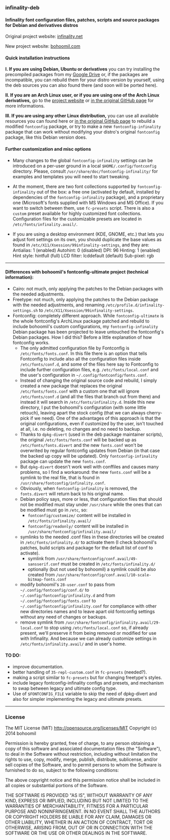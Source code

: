 
### infinality-deb


#### Infinality font configuration files, patches, scripts and source packages for Debian and derivatives distros

Original project website: [infinality.net](http://www.infinality.net/blog/infinality-freetype-patches/)

New project website: [bohoomil.com](http://bohoomil.com)

#### Quick installation instructions

**I. If you are using Debian, Ubuntu or derivatives** you can try installing the precompiled packages from my [Google Drive](https://drive.google.com/open?id=0B7AdLMiZn4FzdGZNV2FpLWhPTkk) or, if the packages are incompatible, you can rebuild them for your distro version by yourself, using the deb sources you can also found there (and soon will be ported here).

**II. If you are an Arch Linux user, or if you are using one of the Arch Linux derivatives,** go to the [project website](http://bohoomil.com) or [in the original GitHub page](https://github.com/bohoomil/fontconfig-ultimate) for more informations.

**III. If you are using any other Linux distribution,** you can use all available resources you can found here or [in the original GitHub page](https://github.com/bohoomil/fontconfig-ultimate) to rebuild a modified `fontconfig` package, or try to make a new `fontconfig-infinality` package that can work without modifying your distro's original `fontconfig` package, like this Debian version does.



#### Further customization and misc options

* Many changes to the global `fontconfig-infinality` settings can be introduced on a per-user ground in a local `$HOME/.config/fontconfig` directory. Please, consult `/usr/share/doc/fontconfig-infinality/` for examples and templates you will need to start tweaking.

* At the moment, there are two font collections supported by `fontconfig-infinality` out of the box: a free one (activated by default, installed by dependencies of the `fontconfig-infinality` package), and a proprietary one (Microsoft's fonts supplied with MS Windows and MS Office). If you want to switch between them, use `fc-presets` script. There is also a `custom` preset available for highly customized font collections. Configuration files for the customizable presets are located in `/etc/fonts/infinality.avail/`.

* If you are using a desktop environment (KDE, GNOME, etc.) that lets you adjust font settings on its own, you should duplicate the base values as found in `/etc/X11/Xsession/99infinality-settings`, and they are:
   Antialias:  1 (enabled)
    Autohint:  0 (disabled)
         DPI:  96
     Hinting:  1 (enabled)
  Hint style:  hintfull (full)
  LCD filter:  lcddefault (default)
   Sub-pixel:  rgb

___

#### Differences with bohoomil's fontconfig-ultimate project (technical information):
* Cairo: not much, only applying the patches to the Debian packages with the needed adjustments.
* Freetype: not much, only applying the patches to the Debian package with the needed adjustments, and renaming `/etc/profile.d/infinality-settings.sh` to `/etc/X11/Xsession/99infinality-settings`.
* Fontconfig: completely different approach. While `fontconfig-ultimate` is the whole fontconfig's ArchLinux package patched and rebuild to include bohoomil's custom configurations, my `fontconfig-infinality` Debian package has been projected to leave untouched the fontconfig's Debian packages. How I did this? Before a little explanation of how fontconfig works.
   * The only admitted configuration file by Fontconfig is `/etc/fonts/fonts.conf`. In this file there is an option that tells Fontconfig to include also all the configuration files inside `/etc/fonts/conf.d`, and some of the files here say to Fontconfig to include further configuration files, e.g. `/etc/fonts/local.conf` and the user's configuration in `~/.config/fontconfig/fonts.conf`.
   * Instead of changing the original source code and rebuild, I simply created a new package that replaces the original `/etc/fonts/fonts.conf` with a custom one that will ignore `/etc/fonts/conf.d` (and all the files that branch out from there) and instead it will search in `/etc/fonts/infinality.d`. Inside this new directory, I put the bohoomil's configuration (with some little retouch), leaving apart the stock config (that we can always cherry-pick if we need). One of the advantages of this approach is that the original configurations, even if customized by the user, isn't touched at all, i.e. no deleting, no changes and no need to backup.
   * Thanks to `dpkg-divert` (used in the deb package maintainer scripts), the original `/etc/fonts/fonts.conf` will be backed up as `/etc/fonts/fonts.divert` and the new `fonts.conf` won't be overwrited by regular fontconfig updates from Debian (in that case the backed up copy will be updated). Only `fontconfig-infinality` package can update the new `fonts.conf`.
   * But `dpkg-divert` doesn't work well with conffiles and causes many problems, so I find a workaround: the new `fonts.conf` will be a symlink to the real file, that is found in `/usr/share/fontconfig/infinality.conf`.
   * Obviously, when `fontconfig-infinality` is removed, the `fonts.divert` will return back to his original name.
   * Debian policy says, more or less, that configuration files that should not be modified must stay under `/usr/share` while the ones that can be modified must go in `/etc`, so:
      * `fontconfig/customize/` content will be installed in `/etc/fonts/infinality.avail/`
      * `fontconfig/readonly/` content will be installed in `/usr/share/fontconfig/infinality.avail/`
   * symlinks to the needed .conf files in these directories will be created in `/etc/fonts/infinality.d/` to activate them (I check bohoomil's patches, build scripts and package for the default list of conf to activate).
      * symlink from `/usr/share/fontconfig/conf.avail/49-sansserif.conf` must be created in `/etc/fonts/infinality.d/`
      * optionally (but not used by bohoomil) a symlink could be also created from `/usr/share/fontconfig/conf.avail/10-scale-bitmap-fonts.conf`
   * modify bohoomil's `28-user.conf` to pass from `~/.config/fontconfig/conf.d/` to `~/.config/fontconfig/infinality.d` and from `~/.config/fontconfig/fonts.conf` to `~/.config/fontconfig/infinality.conf` for compliance with other new directories names and to leave apart old fontconfig settings without any need of changes or backups.
   * remove symlink from `/usr/share/fontconfig/infinality.avail/29-local.conf` to stop using `/etc/fonts/local.conf` so, if already present, we'll preserve it from being removed or modified for use with Infinality. And because we can already customize settings in `/etc/fonts/infinality.avail/` and in user's home.


#### TO DO:
* improve documentation.
* better handling of `35-repl-custom.conf` in `fc-presets` (needed?).
* making a script similar to `fc-presets` but for changing freetype's styles.
* include legacy fontconfig-infinality configs and presets, and mechanism to swap between legacy and ultimate config type.
* Use of `$FONTCONFIG_FILE` variable to skip the need of dpkg-divert and also for simpler implementing the legacy and ultimate presets.



___

### License

The MIT License (MIT) <http://opensource.org/licenses/MIT> Copyright (c) 2014 bohoomil

Permission is hereby granted, free of charge, to any person obtaining a copy
of this software and associated documentation files (the "Software"), to deal
in the Software without restriction, including without limitation the rights
to use, copy, modify, merge, publish, distribute, sublicense, and/or sell
copies of the Software, and to permit persons to whom the Software is
furnished to do so, subject to the following conditions:

The above copyright notice and this permission notice shall be included in
all copies or substantial portions of the Software.

THE SOFTWARE IS PROVIDED "AS IS", WITHOUT WARRANTY OF ANY KIND, EXPRESS OR
IMPLIED, INCLUDING BUT NOT LIMITED TO THE WARRANTIES OF MERCHANTABILITY,
FITNESS FOR A PARTICULAR PURPOSE AND NONINFRINGEMENT. IN NO EVENT SHALL THE
AUTHORS OR COPYRIGHT HOLDERS BE LIABLE FOR ANY CLAIM, DAMAGES OR OTHER
LIABILITY, WHETHER IN AN ACTION OF CONTRACT, TORT OR OTHERWISE, ARISING FROM,
OUT OF OR IN CONNECTION WITH THE SOFTWARE OR THE USE OR OTHER DEALINGS IN
THE SOFTWARE.
